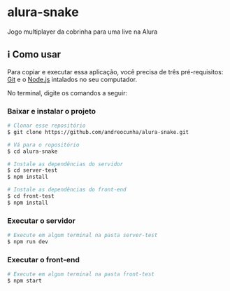 # alura-snake
Jogo multiplayer da cobrinha para uma live na Alura

## :information_source: Como usar

Para copiar e executar essa aplicação, você precisa de três pré-requisitos: [Git][git] e o [Node.js][nodejs] intalados no seu computador.

No terminal, digite os comandos a seguir:

### Baixar e instalar o projeto

```bash
# Clonar esse repositório
$ git clone https://github.com/andreocunha/alura-snake.git

# Vá para o ropositório
$ cd alura-snake

# Instale as dependências do servidor
$ cd server-test
$ npm install

# Instale as dependências do front-end
$ cd front-test
$ npm install
```

### Executar o servidor

```bash
# Execute em algum terminal na pasta server-test
$ npm run dev
```


### Executar o front-end

```bash
# Execute em algum terminal na pasta front-test
$ npm start
```

[nodejs]: https://nodejs.org/
[git]: https://git-scm.com

